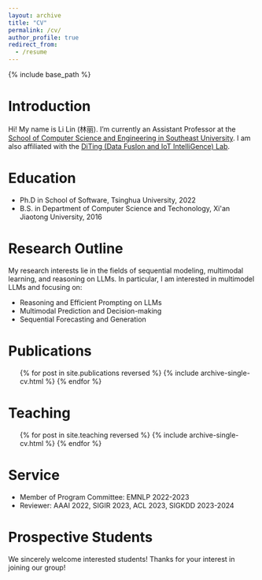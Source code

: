 ```yaml
---
layout: archive
title: "CV"
permalink: /cv/
author_profile: true
redirect_from:
  - /resume
---
```


{% include base_path %}

Introduction
======

Hi! My name is Li Lin (林丽). I’m currently an Assistant Professor at the [School of Computer Science and Engineering in Southeast University](https://cse.seu.edu.cn/). 
I am also affiliated with the [DiTing (Data FusIon and IoT IntelliGence) Lab](http://123.57.255.174:8080/#/home).


Education
======
* Ph.D in School of Software, Tsinghua University, 2022
* B.S. in Department of Computer Science and Techonology, Xi'an Jiaotong University, 2016


Research Outline
======
My research interests lie in the fields of sequential modeling, multimodal learning, and reasoning on LLMs.
In particular, I am interested in multimodel LLMs and focusing on:
* Reasoning and Efficient Prompting on LLMs
* Multimodal Prediction and Decision-making
* Sequential Forecasting and Generation

Publications
======
  <ul>{% for post in site.publications reversed %}
    {% include archive-single-cv.html %}
  {% endfor %}</ul>
  
Teaching
======
  <ul>{% for post in site.teaching reversed %}
    {% include archive-single-cv.html %}
  {% endfor %}</ul>
  
Service
======
* Member of Program Committee: EMNLP 2022-2023
* Reviewer: AAAI 2022, SIGIR 2023, ACL 2023, SIGKDD 2023-2024

Prospective Students
======
We sincerely welcome interested students!
Thanks for your interest in joining our group!
